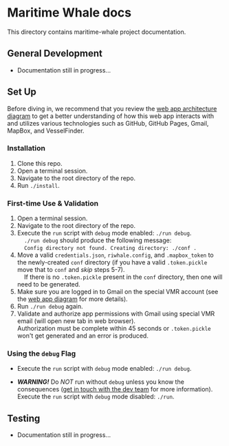 # Maritime Whale docs

This directory contains maritime-whale project documentation.

## General Development

* Documentation still in progress...

## Set Up

Before diving in, we recommend that you review the [web app architecture diagram](diagrams/web-app-diagram.pdf) to get a better understanding of how this web app interacts with and utilizes various technologies such as GitHub, GitHub Pages, Gmail, MapBox, and VesselFinder.

### Installation
1. Clone this repo.
2. Open a terminal session.
3. Navigate to the root directory of the repo.
4. Run `./install`.

### First-time Use & Validation
1. Open a terminal session.
2. Navigate to the root directory of the repo.
3. Execute the `run` script with `debug` mode enabled: `./run debug`.<br/>
&nbsp;&nbsp;&nbsp;&nbsp;`./run debug` should produce the following message:<br/>
&nbsp;&nbsp;&nbsp;&nbsp;`Config directory not found. Creating directory: ./conf .`<br/>
4. Move a valid `credentials.json`, `riwhale.config`, and `.mapbox_token` to the newly-created `conf` directory (if you have a valid `.token.pickle` move that to `conf` and _skip_ steps 5-7).<br/>
&nbsp;&nbsp;&nbsp;&nbsp;If there is no `.token.pickle` present in the `conf` directory, then one will need to be generated.
5. Make sure you are logged in to Gmail on the special VMR account (see the [web app diagram](diagrams/web-app-diagram.pdf) for more details).
6. Run `./run debug` again.
7. Validate and authorize app permissions with Gmail using special VMR email (will open new tab in web browser).<br/>
Authorization must be complete within 45 seconds or `.token.pickle` won't get generated and an error is produced.

### Using the `debug` Flag
* Execute the `run` script with `debug` mode enabled: `./run debug`.

* _**WARNING!**_ Do _NOT_ run without `debug` unless you know the consequences ([get in touch with the dev team](mailto:dev.riwhale+help@gmail.com) for more information).<br/>
Execute the `run` script with `debug` mode disabled: `./run`.

## Testing

* Documentation still in progress...
